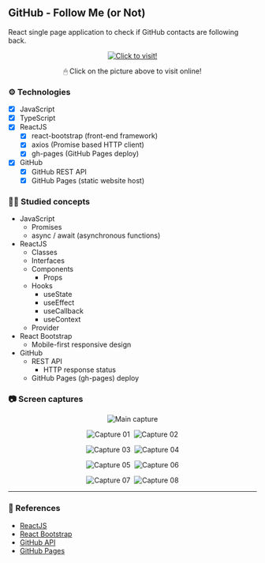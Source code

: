 ## GitHub - Follow Me (or Not)

React single page application to check if GitHub contacts are following back.

<div align="center">

  [![Click to visit!](docs/octocat.png)](https://leonardosposina.github.io/github-follow-me-or-not "Click to visit!")

  🖱 Click on the picture above to visit online!

</div>

### ⚙ Technologies

- [x] JavaScript
- [x] TypeScript
- [x] ReactJS
  - [x] react-bootstrap (front-end framework)
  - [x] axios (Promise based HTTP client)
  - [x] gh-pages (GitHub Pages deploy)
- [x] GitHub
  - [x] GitHub REST API
  - [x] GitHub Pages (static website host)

### 👨‍💻 Studied concepts

- JavaScript
  - Promises
  - async / await (asynchronous functions)
- ReactJS
  - Classes
  - Interfaces
  - Components
    - Props
  - Hooks
    - useState
    - useEffect
    - useCallback
    - useContext
  - Provider
- React Bootstrap
  - Mobile-first responsive design
- GitHub
  - REST API
    - HTTP response status
  - GitHub Pages (gh-pages) deploy

### 📷 Screen captures

<div align="center">

  ![Main capture](docs/main-capture.png)

  ![Capture 01](docs/capture01.png)&nbsp;
  ![Capture 02](docs/capture02.png)

  ![Capture 03](docs/capture03.png)&nbsp;
  ![Capture 04](docs/capture04.png)

  ![Capture 05](docs/capture05.png)&nbsp;
  ![Capture 06](docs/capture06.png)

  ![Capture 07](docs/capture07.png)&nbsp;
  ![Capture 08](docs/capture08.png)

</div>

---

### 📑 References

- [ReactJS](https://reactjs.org/)
- [React Bootstrap](https://react-bootstrap.github.io/)
- [GitHub API](https://docs.github.com/en/rest)
- [GitHub Pages](https://pages.github.com/)
